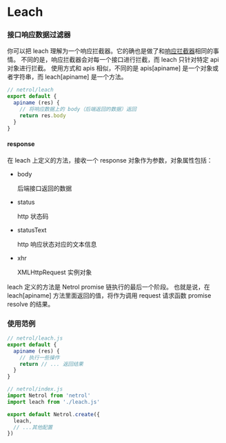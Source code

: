 # Leach

### 接口响应数据过滤器

你可以把 leach 理解为一个响应拦截器。它的确也是做了和[响应拦截器](./interceptor.md)相同的事情。
不同的是，响应拦截器会对每一个接口进行拦截，而 leach 只针对特定 api 对象进行拦截。
使用方式和 apis 相似，不同的是 apis\[apiname\] 是一个对象或者字符串，而 leach\[apiname\] 是一个方法。

```javascript
// netrol/leach
export default {
  apiname (res) {
    // 将响应数据上的 body（后端返回的数据）返回
    return res.body
  }
}
```

#### response

在 leach 上定义的方法，接收一个 response 对象作为参数，对象属性包括：

- body

  后端接口返回的数据

- status

  http 状态码

- statusText

  http 响应状态对应的文本信息

- xhr

  XMLHttpRequest 实例对象


leach 定义的方法是 Netrol promise 链执行的最后一个阶段。
也就是说，在 leach\[apiname\] 方法里面返回的值，将作为调用 request 请求函数 promise resolve 的结果。

### 使用范例

```javascript
// netrol/leach.js
export default {
  apiname (res) {
    // 执行一些操作
    return // ... 返回结果
  }
}

// netrol/index.js
import Netrol from 'netrol'
import leach from './leach.js'

export default Netrol.create({
  leach,
  // ...其他配置
})
```